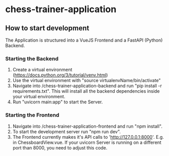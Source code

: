 # chess-trainer-application

## How to start development
The Application is structured into a VueJS Frontend and a FastAPI (Python) Backend.
### Starting the Backend
1. Create a virtual environment (https://docs.python.org/3/tutorial/venv.html)
2. Use the virtual environment with "source virtualenvName/bin/activate"
3. Navigate into /chess-trainer-application-backend and run "pip install -r requirements.txt". This will install all the backend dependencies inside your virtual environment.
4. Run "uvicorn main:app" to start the Server.
### Starting the Frontend
1. Navigate into /chess-trainer-application-frontend and run "npm install".
2. To start the development server run "npm run dev".
3. The Frontend currently makes it's API calls to 'http://127.0.0.1:8000'. E.g. in ChessboardView.vue. If your uvicorn Server is running on a different port than 8000, you need to adjust this code.

